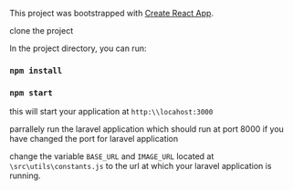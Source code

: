 This project was bootstrapped with [Create React App](https://github.com/facebookincubator/create-react-app).

clone the project 

In the project directory, you can run:

### `npm install`
### `npm start`

this will start your application at `http:\\locahost:3000`

parrallely run the laravel application which should run at port 8000 if you have changed the port for laravel application

change the variable `BASE_URL` and `IMAGE_URL` located at `\src\utils\constants.js` to the url at which your laravel application is running.
